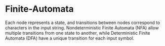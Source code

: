 # Finite-Automata
Each node represents a state, and transitions between nodes correspond to characters in the input string. Nondeterministic Finite Automata (NFA) allow multiple transitions from one state to another, while Deterministic Finite Automata (DFA) have a unique transition for each input symbol.
